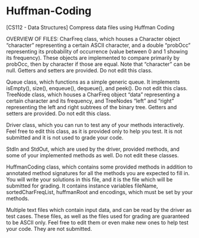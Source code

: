 # Huffman-Coding
[CS112 - Data Structures] Compress data files using Huffman Coding

OVERVIEW OF FILES:
CharFreq class, which houses a Character object “character” representing a certain ASCII character, and a double “probOcc” representing its probability of occurrence (value between 0 and 1 showing its frequency). These objects are implemented to compare primarily by probOcc, then by character if those are equal. Note that “character” can be null. Getters and setters are provided. Do not edit this class.

Queue class, which functions as a simple generic queue. It implements isEmpty(), size(), enqueue(), dequeue(), and peek(). Do not edit this class.
TreeNode class, which houses a CharFreq object “data” representing a certain character and its frequency, and TreeNodes “left” and “right” representing the left and right subtrees of the binary tree. Getters and setters are provided. Do not edit this class.

Driver class, which you can run to test any of your methods interactively. Feel free to edit this class, as it is provided only to help you test. It is not submitted and it is not used to grade your code.

StdIn and StdOut, which are used by the driver, provided methods, and some of your implemented methods as well. Do not edit these classes.

HuffmanCoding class, which contains some provided methods in addition to annotated method signatures for all the methods you are expected to fill in. You will write your solutions in this file, and it is the file which will be submitted for grading. It contains instance variables fileName, sortedCharFreqList, huffmanRoot and encodings, which must be set by your methods.

Multiple text files which contain input data, and can be read by the driver as test cases. These files, as well as the files used for grading are guaranteed to be ASCII only. Feel free to edit them or even make new ones to help test your code. They are not submitted.
